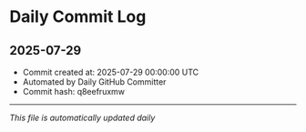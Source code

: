 # Daily Commit Log

## 2025-07-29

- Commit created at: 2025-07-29 00:00:00 UTC
- Automated by Daily GitHub Committer
- Commit hash: q8eefruxmw

---
*This file is automatically updated daily*